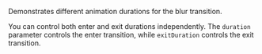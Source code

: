 Demonstrates different animation durations for the blur transition.

You can control both enter and exit durations independently. The `duration` parameter controls the enter transition, while `exitDuration` controls the exit transition.
